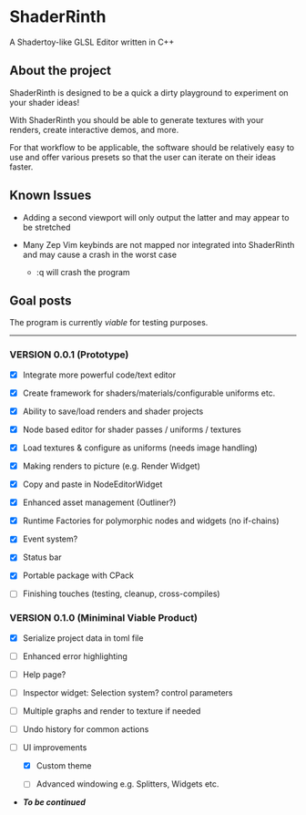 # ShaderRinth

A Shadertoy-like GLSL Editor written in C++

## About the project

ShaderRinth is designed to be a quick a dirty
playground to experiment on your shader ideas!

With ShaderRinth you should be able to generate
textures with your renders, create interactive
demos, and more.

For that workflow to be applicable, the software
should be relatively easy to use and offer various
presets so that the user can iterate on their ideas
faster.

## Known Issues

* Adding a second viewport will only output the latter
and may appear to be stretched

* Many Zep Vim keybinds are not mapped nor integrated
into ShaderRinth and may cause a crash in the worst case
  * :q will crash the program

## Goal posts

The program is currently *viable* for testing
purposes.

---

### VERSION 0.0.1 (Prototype)

* [x] Integrate more powerful code/text editor

* [x] Create framework for shaders/materials/configurable uniforms etc.

* [x] Ability to save/load renders and shader projects

* [x] Node based editor for shader passes / uniforms / textures

* [x] Load textures & configure as uniforms (needs image handling)

* [x] Making renders to picture (e.g. Render Widget)

* [x] Copy and paste in NodeEditorWidget

* [x] Enhanced asset management (Outliner?)

* [x] Runtime Factories for polymorphic nodes and widgets (no if-chains)

* [x] Event system?

* [x] Status bar

* [x] Portable package with CPack

* [ ] Finishing touches (testing, cleanup, cross-compiles)

### VERSION 0.1.0 (Miniminal Viable Product)

* [x] Serialize project data in toml file

* [ ] Enhanced error highlighting

* [ ] Help page?

* [ ] Inspector widget: Selection system? control parameters

* [ ] Multiple graphs and render to texture if needed

* [ ] Undo history for common actions

* [ ] UI improvements

  * [x] Custom theme

  * [ ] Advanced windowing e.g. Splitters, Widgets etc. 

* ***To be continued***


